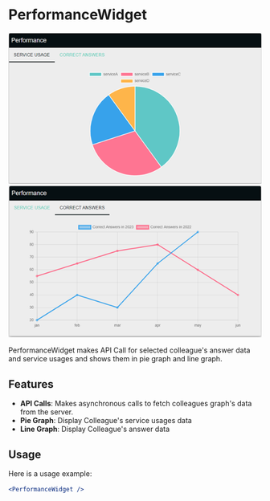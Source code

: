 # PerformanceWidget

![PerformanceWidget Widget](../../static/media/performance-1.png)
![PerformanceWidget Widget](../../static/media/performance-2.png)

PerformanceWidget makes API Call for selected colleague's answer data and service usages and shows them in pie graph and line graph. 

## Features

- **API Calls**: Makes asynchronous calls to fetch colleagues graph's data from the server.
- **Pie Graph**: Display Colleague's service usages data
- **Line Graph**: Display Colleague's answer data


## Usage

Here is a usage example:

```jsx
<PerformanceWidget />
```
